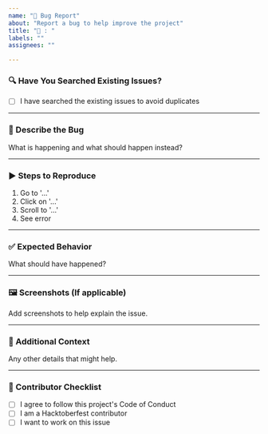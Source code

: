 ```yaml
---
name: "🐞 Bug Report"
about: "Report a bug to help improve the project"
title: "🐛 : "
labels: ""
assignees: ""

---
```


### 🔍 Have You Searched Existing Issues?

- [ ] I have searched the existing issues to avoid duplicates

---

### 🐞 Describe the Bug  
What is happening and what should happen instead?

---

### ▶️ Steps to Reproduce  
1. Go to '...'
2. Click on '...'
3. Scroll to '...'
4. See error

---

### ✅ Expected Behavior  
What should have happened?

---

### 🖼️ Screenshots (If applicable)  
Add screenshots to help explain the issue.

---

### 📘 Additional Context  
Any other details that might help.

---

### 🙌 Contributor Checklist

- [ ] I agree to follow this project's Code of Conduct  
- [ ] I am a Hacktoberfest contributor  
- [ ] I want to work on this issue  